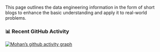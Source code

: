 This page outlines the data engineering information in the form of short blogs to enhance the basic understanding and apply it to real-world problems.

### 📊 Recent GitHub Activity
[![Mohan’s github activity graph](https://github-readme-activity-graph.vercel.app/graph?username=YOUR_GITHUB_USERNAME&theme=github)](https://github.com/YOUR_GITHUB_USERNAME)
